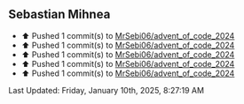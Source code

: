 <h2>Sebastian Mihnea</h2>

<!--RECENT_ACTIVITY:start-->
- ⬆️ Pushed 1 commit(s) to [MrSebi06/advent_of_code_2024](https://github.com/MrSebi06/advent_of_code_2024)<br>
- ⬆️ Pushed 1 commit(s) to [MrSebi06/advent_of_code_2024](https://github.com/MrSebi06/advent_of_code_2024)<br>
- ⬆️ Pushed 1 commit(s) to [MrSebi06/advent_of_code_2024](https://github.com/MrSebi06/advent_of_code_2024)<br>
- ⬆️ Pushed 1 commit(s) to [MrSebi06/advent_of_code_2024](https://github.com/MrSebi06/advent_of_code_2024)<br>
- ⬆️ Pushed 1 commit(s) to [MrSebi06/advent_of_code_2024](https://github.com/MrSebi06/advent_of_code_2024)<br>
<!--RECENT_ACTIVITY:end-->
<!--RECENT_ACTIVITY:last_update-->
Last Updated: Friday, January 10th, 2025, 8:27:19 AM
<!--RECENT_ACTIVITY:last_update_end-->

<!---LOL-STATS-START-HERE--->
<!---LOL-STATS-END-HERE--->
